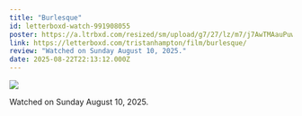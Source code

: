 ```yaml
---
title: "Burlesque"
id: letterboxd-watch-991908055
poster: https://a.ltrbxd.com/resized/sm/upload/g7/27/lz/m7/j7AwTMAauPuwO8mixpU6SSPuPeZ-0-600-0-900-crop.jpg?v=3347130748
link: https://letterboxd.com/tristanhampton/film/burlesque/
review: "Watched on Sunday August 10, 2025."
date: 2025-08-22T22:13:12.000Z
---
```

 <p><img src="https://a.ltrbxd.com/resized/sm/upload/g7/27/lz/m7/j7AwTMAauPuwO8mixpU6SSPuPeZ-0-600-0-900-crop.jpg?v=3347130748"/></p> <p>Watched on Sunday August 10, 2025.</p>